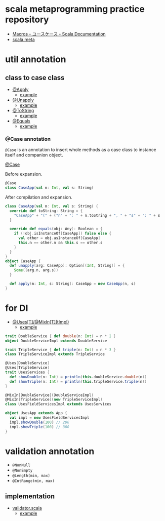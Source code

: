 # scala metaprogramming practice repository

- [Macros - ユースケース - Scala Documentation](http://docs.scala-lang.org/ja/overviews/macros/usecases)
- [scala.meta](http://scalameta.org/)

# util annotation

## class to case class

- [@Apply](https://github.com/petitviolet/scalameta-prac/blob/master/modules/metas/src/main/scala/net/petitviolet/metas/Apply.scala)
    - [example](https://github.com/petitviolet/scalameta-prac/blob/master/modules/app/src/main/scala/net/petitviolet/metas/app/ApplyApp.scala)
- [@Unapply](https://github.com/petitviolet/scalameta-prac/blob/master/modules/metas/src/main/scala/net/petitviolet/metas/Unapply.scala)
    - [example](https://github.com/petitviolet/scalameta-prac/blob/master/modules/app/src/main/scala/net/petitviolet/metas/app/UnapplyApp.scala)
- [@ToString](https://github.com/petitviolet/scalameta-prac/blob/master/modules/metas/src/main/scala/net/petitviolet/metas/ToString.scala)
    - [example](https://github.com/petitviolet/scalameta-prac/blob/master/modules/app/src/main/scala/net/petitviolet/metas/app/ToStringApp.scala)
- [@Equals](https://github.com/petitviolet/scalameta-prac/blob/master/modules/metas/src/main/scala/net/petitviolet/metas/Equals.scala)
    - [example](https://github.com/petitviolet/scalameta-prac/blob/master/modules/app/src/main/scala/net/petitviolet/metas/app/EqualsApp.scala)

### @Case annotation

`@Case` is an annotation to insert whole methods as a case class to instance itself and companion object.

[@Case](https://github.com/petitviolet/scalameta-prac/blob/master/modules/metas/src/main/scala/net/petitviolet/metas/Case.scala)

Before expansion.

```scala
@Case
class CaseApp(val n: Int, val s: String)
```

After compilation and expansion.

```scala
class CaseApp(val n: Int, val s: String) {
  override def toString: String = {
    "CaseApp" + "(" + ("n" + ": " + n.toString + ", " + "s" + ": " + s.toString) + ")"
  }

  override def equals(obj: Any): Boolean = {
    if (!obj.isInstanceOf[CaseApp]) false else {
      val other = obj.asInstanceOf[CaseApp]
      this.n == other.n && this.s == other.s
    }
  }
}
object CaseApp {
  def unapply(arg: CaseApp): Option[(Int, String)] = {
    Some((arg.n, arg.s))
  }

  def apply(n: Int, s: String): CaseApp = new CaseApp(n, s)
}
```

# for DI

- [@Uses\[T\]/@MixIn\[T\](tImpl)](https://github.com/petitviolet/scalameta-prac/blob/master/modules/metas/src/main/scala/net/petitviolet/metas/uses.scala)
    - [example](https://github.com/petitviolet/scalameta-prac/blob/master/modules/app/src/main/scala/net/petitviolet/metas/app/UsesApp.scala)

```scala
trait DoubleService { def double(n: Int) = n * 2 }
object DoubleServiceImpl extends DoubleService

trait TripleService { def triple(n: Int) = n * 3 }
class TripleServiceImpl extends TripleService

@Uses[DoubleService]
@Uses[TripleService]
trait UsesServices {
  def showDouble(n: Int) = println(this.doubleService.double(n))
  def showTriple(n: Int) = println(this.tripleService.triple(n))
}

@MixIn[DoubleService](DoubleServiceImpl)
@MixIn[TripleService](new TripleServiceImpl)
class UsesFieldServicesImpl extends UsesServices

object UsesApp extends App {
  val impl = new UsesFieldServicesImpl
  impl.showDouble(100) // 200
  impl.showTriple(100) // 300
}
```

# validation annotation

- `@NonNull`
- `@NonEmpty`
- `@Length(min, max)`
- `@IntRange(min, max)`

## implementation 

- [validator.scala](https://github.com/petitviolet/scalameta-prac/blob/master/modules/metas/src/main/scala/net/petitviolet/metas/validator.scala)
    - [example](https://github.com/petitviolet/scalameta-prac/blob/master/modules/app/src/main/scala/net/petitviolet/metas/app/ValidatorApp.scala)

